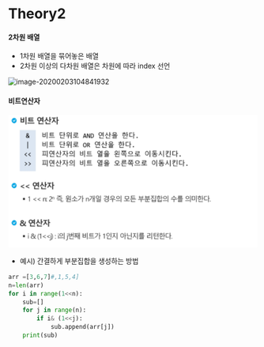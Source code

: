 # Theory2

#### 2차원 배열

- 1차원 배열을 묶어놓은 배열
- 2차원 이상의 다차원 배열은 차원에 따라 index 선언

![image-20200203104841932](C:\Users\multicampus\AppData\Roaming\Typora\typora-user-images\image-20200203104841932.png)



#### 비트연산자

![image-20200203164120941](Theory2.assets/image-20200203164120941.png)

- 예시) 간결하게 부분집합을 생성하는 방법

```python
arr =[3,6,7]#,1,5,4]
n=len(arr)
for i in range(1<<n):
    sub=[]
    for j in range(n):
        if i& (1<<j):
            sub.append(arr[j])
    print(sub)
```

